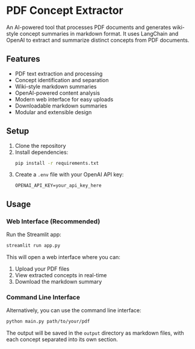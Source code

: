 # PDF Concept Extractor

An AI-powered tool that processes PDF documents and generates wiki-style concept summaries in markdown format. It uses LangChain and OpenAI to extract and summarize distinct concepts from PDF documents.

## Features

- PDF text extraction and processing
- Concept identification and separation
- Wiki-style markdown summaries
- OpenAI-powered content analysis
- Modern web interface for easy uploads
- Downloadable markdown summaries
- Modular and extensible design

## Setup

1. Clone the repository
2. Install dependencies:
   ```bash
   pip install -r requirements.txt
   ```
3. Create a `.env` file with your OpenAI API key:
   ```
   OPENAI_API_KEY=your_api_key_here
   ```

## Usage

### Web Interface (Recommended)

Run the Streamlit app:
```bash
streamlit run app.py
```

This will open a web interface where you can:
1. Upload your PDF files
2. View extracted concepts in real-time
3. Download the markdown summary

### Command Line Interface

Alternatively, you can use the command line interface:
```bash
python main.py path/to/your/pdf
```

The output will be saved in the `output` directory as markdown files, with each concept separated into its own section. 